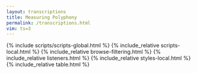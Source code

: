 ```yaml
---
layout: transcriptions
title: Measuring Polyphony
permalink: /transcriptions.html
vim: ts=3
---
```


{% include          scripts/scripts-global.html    %}
{% include_relative scripts-local.html             %}
{% include_relative browse-filtering.html          %}
{% include_relative listeners.html                 %}
{% include_relative styles-local.html              %}
{% include_relative table.html                     %}



